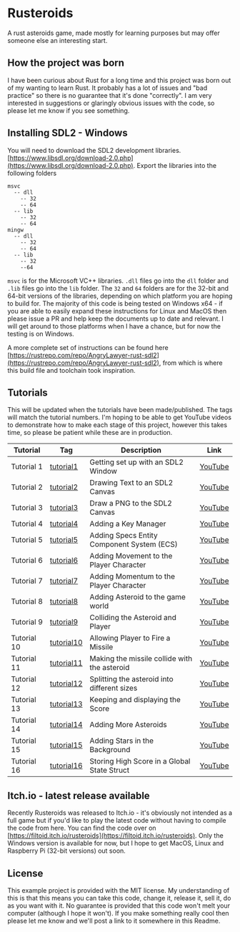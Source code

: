 # Rusteroids
A rust asteroids game, made mostly for learning purposes but may offer someone else an interesting start.

## How the project was born
I have been curious about Rust for a long time and this project was born out of my wanting to learn Rust. It probably has a lot of issues and "bad practice" so there is no guarantee that it's done "correctly". I am very interested in suggestions or glaringly obvious issues with the code, so please let me know if you see something. 

## Installing SDL2 - Windows
You will need to download the SDL2 development libraries. [https://www.libsdl.org/download-2.0.php](https://www.libsdl.org/download-2.0.php). Export the libraries into the following folders
```
msvc
  -- dll
    -- 32
    -- 64
  -- lib
    -- 32
    -- 64
mingw
  -- dll
    -- 32
    -- 64
  -- lib
    -- 32
    --64
```
`msvc` is for the Microsoft VC++ libraries. `.dll` files go into the `dll` folder and `.lib` files go into the `lib` folder. The `32` and `64` folders are for the 32-bit and 64-bit versions of the libraries, depending on which platform you are hoping to build for. The majority of this code is being tested on Windows x64 - if you are able to easily expand these instructions for Linux and MacOS then please issue a PR and help keep the documents up 
to date and relevant. I will get around to those platforms when I have a chance, but for now the testing is on Windows. 

A more complete set of instructions can be found here [https://rustrepo.com/repo/AngryLawyer-rust-sdl2](https://rustrepo.com/repo/AngryLawyer-rust-sdl2), from which is where this build file and toolchain took inspiration. 

## Tutorials
This will be updated when the tutorials have been made/published. The tags will match the tutorial numbers. I'm hoping to be able to get YouTube videos to demonstrate how to make each stage of this project, however this takes time, so please be patient while these are in production. 

| Tutorial | Tag | Description | Link |
| -------- | --- | ----------- | ---- |
| Tutorial 1 | [tutorial1](https://github.com/filtoid/rusteroids/releases/tag/tutorial1) | Getting set up with an SDL2 Window | [YouTube](https://youtu.be/SzxWkoK4uv4) |
| Tutorial 2 | [tutorial2](https://github.com/filtoid/rusteroids/releases/tag/tutorial2) | Drawing Text to an SDL2 Canvas | [YouTube](https://youtu.be/vVJIYaX3Kjw) |
| Tutorial 3 | [tutorial3](https://github.com/filtoid/rusteroids/releases/tag/tutorial3) | Draw a PNG to the SDL2 Canvas | [YouTube](https://youtu.be/scGSiMF02eo) |
| Tutorial 4 | [tutorial4](https://github.com/filtoid/rusteroids/releases/tag/tutorial4) | Adding a Key Manager | [YouTube](https://www.youtube.com/flU6h4iHdhw) |
| Tutorial 5 | [tutorial5](https://github.com/filtoid/rusteroids/releases/tag/tutorial5) | Adding Specs Entity Component System (ECS) | [YouTube](https://youtu.be/HtESVyc0DNY) |
| Tutorial 6 | [tutorial6](https://github.com/filtoid/rusteroids/releases/tag/tutorial6) | Adding Movement to the Player Character | [YouTube](https://youtu.be/sBx2x0n72AI) |
| Tutorial 7 | [tutorial7](https://github.com/filtoid/rusteroids/releases/tag/tutorial7) | Adding Momentum to the Player Character | [YouTube](https://youtu.be/OltffJldfZg) |
| Tutorial 8 | [tutorial8](https://github.com/filtoid/rusteroids/releases/tag/tutorial8) | Adding Asteroid to the game world | [YouTube](https://youtu.be/8YuS3d51PJo) |
| Tutorial 9 | [tutorial9](https://github.com/filtoid/rusteroids/releases/tag/tutorial9) | Colliding the Asteroid and Player | [YouTube](https://youtu.be/KTDdlWErmYU) |
| Tutorial 10 | [tutorial10](https://github.com/filtoid/rusteroids/releases/tag/tutorial10) | Allowing Player to Fire a Missile | [YouTube](https://youtu.be/Qk_EVsG_IhA) |
| Tutorial 11 | [tutorial11](https://github.com/filtoid/rusteroids/releases/tag/tutorial11) | Making the missile collide with the asteroid | [YouTube](https://youtu.be/L238bFAk_QI) |
| Tutorial 12 | [tutorial12](https://github.com/filtoid/rusteroids/releases/tag/tutorial12) | Splitting the asteroid into different sizes | [YouTube](https://youtu.be/k0rB7IRHRhQ) |
| Tutorial 13 | [tutorial13](https://github.com/filtoid/rusteroids/releases/tag/tutorial13) | Keeping and displaying the Score | [YouTube](https://youtu.be/LQWE5eA-lek) |
| Tutorial 14 | [tutorial14](https://github.com/filtoid/rusteroids/releases/tag/tutorial14) | Adding More Asteroids | [YouTube](https://youtu.be/miihzQvfTZY) |
| Tutorial 15 | [tutorial15](https://github.com/filtoid/rusteroids/releases/tag/tutorial15) | Adding Stars in the Background | [YouTube](https://youtu.be/gN5-2U7qAiY) |
| Tutorial 16 | [tutorial16](https://github.com/filtoid/rusteroids/releases/tag/tutorial16) | Storing High Score in a Global State Struct | [YouTube](https://youtu.be/HvemwHgRaf4) |


## Itch.io - latest release available
Recently Rusteroids was released to Itch.io - it's obviously not intended as a full game but if you'd like to play the latest code without having to compile the code from here. You can find the code over on [https://filtoid.itch.io/rusteroids](https://filtoid.itch.io/rusteroids). Only the Windows version is available for now, but I hope to get MacOS, Linux and Raspberry Pi (32-bit versions) out soon. 

## License
This example project is provided with the MIT license. My understanding of this is that this means you can take this code, change it, release it, sell it, do as you want with it. No guarantee is provided that this code won't melt your computer (although I hope it won't). If you make something really cool then please let me know and we'll post a link to it somewhere in this Readme. 
